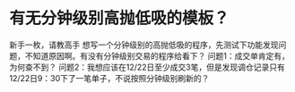 # 有无分钟级别高抛低吸的模板？

新手一枚，请教高手
想写一个分钟级别的高抛低吸的程序，先测试下功能发现问题，不知道原因啊。有没有分钟级别交易的程序给看下？
问题1：成交单肯定有，为何查不到？
问题2：我想应该在12/22日至少成交3笔，但是发现调仓记录只有12/22日9：30下了一笔单子，不说按照分钟级别刷新的？

